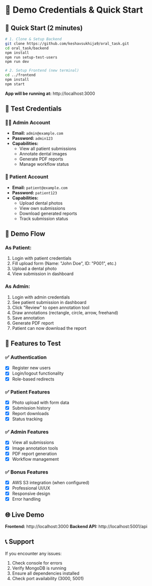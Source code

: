 # 🔐 Demo Credentials & Quick Start

## 🚀 Quick Start (2 minutes)

```bash
# 1. Clone & Setup Backend
git clone https://github.com/keshavsukhija9/oral_task.git
cd oral_task/backend
npm install
npm run setup-test-users
npm run dev

# 2. Setup Frontend (new terminal)
cd ../frontend  
npm install
npm start
```

**App will be running at:** http://localhost:3000

## 👥 Test Credentials

### 👨‍⚕️ Admin Account
- **Email:** `admin@example.com`
- **Password:** `admin123`
- **Capabilities:**
  - View all patient submissions
  - Annotate dental images
  - Generate PDF reports
  - Manage workflow status

### 🦷 Patient Account  
- **Email:** `patient@example.com`
- **Password:** `patient123`
- **Capabilities:**
  - Upload dental photos
  - View own submissions
  - Download generated reports
  - Track submission status

## 🎯 Demo Flow

### As Patient:
1. Login with patient credentials
2. Fill upload form (Name: "John Doe", ID: "P001", etc.)
3. Upload a dental photo
4. View submission in dashboard

### As Admin:
1. Login with admin credentials  
2. See patient submission in dashboard
3. Click "Review" to open annotation tool
4. Draw annotations (rectangle, circle, arrow, freehand)
5. Save annotation
6. Generate PDF report
7. Patient can now download the report

## 📱 Features to Test

### ✅ Authentication
- [x] Register new users
- [x] Login/logout functionality
- [x] Role-based redirects

### ✅ Patient Features
- [x] Photo upload with form data
- [x] Submission history
- [x] Report downloads
- [x] Status tracking

### ✅ Admin Features
- [x] View all submissions
- [x] Image annotation tools
- [x] PDF report generation
- [x] Workflow management

### ✅ Bonus Features
- [x] AWS S3 integration (when configured)
- [x] Professional UI/UX
- [x] Responsive design
- [x] Error handling

## 🌐 Live Demo

**Frontend:** http://localhost:3000
**Backend API:** http://localhost:5001/api

## 📞 Support

If you encounter any issues:
1. Check console for errors
2. Verify MongoDB is running
3. Ensure all dependencies installed
4. Check port availability (3000, 5001)